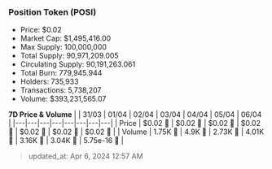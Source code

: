 
  ### Position Token (POSI)
  - Price: $0.02
  - Market Cap: $1,495,416.00
  - Max Supply: 100,000,000
  - Total Supply: 90,971,209.005
  - Circulating Supply: 90,191,263.061
  - Total Burn: 779,945.944
  - Holders: 735,933
  - Transactions: 5,738,207
  - Volume: $393,231,565.07

  **7D Price & Volume**
  | | 31&#x2F;03 | 01&#x2F;04 | 02&#x2F;04 | 03&#x2F;04 | 04&#x2F;04 | 05&#x2F;04 | 06&#x2F;04 |
  |---|---|---|---|---|---|---|---|
  | Price | $0.02 🚀 | $0.02 🚀 | $0.02 🔻 | $0.02 🔻 | $0.02 🚀 | $0.02 🔻 | $0.02 🔻 |
  | Volume | 1.75K 🚀 | 4.9K 🚀 | 2.73K 🔻 | 4.01K 🚀 | 3.16K 🔻 | 3.04K 🔻 | 5.75e-16 🔻 |

  > updated_at: Apr 6, 2024 12:57 AM
